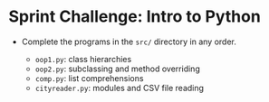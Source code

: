 #  Sprint Challenge: Intro to Python

* Complete the programs in the `src/` directory in any order.

  * `oop1.py`: class hierarchies
  <!-- Done -->
  * `oop2.py`: subclassing and method overriding
  <!-- Done -->
  * `comp.py`: list comprehensions
  <!-- Done except for the letters of the alphabet one --> 
  * `cityreader.py`: modules and CSV file reading

